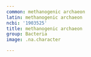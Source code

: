 ```yaml
---
common: methanogenic archaeon
latin: methanogenic archaeon
ncbi: '1903525'
title: methanogenic archaeon
group: Bacteria
image: .na.character

---
```

